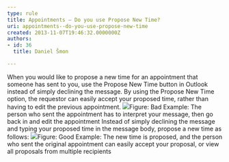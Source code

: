 ```yaml
---
type: rule
title: Appointments – Do you use Propose New Time?
uri: appointments--do-you-use-propose-new-time
created: 2013-11-07T19:46:32.0000000Z
authors:
- id: 36
  title: Daniel Šmon

---
```


 
When you would like to propose a new time for an appointment that someone has sent to you, use the Propose New Time button in Outlook instead of simply declining the message. By using the Propose New Time option, the requestor can easily accept your proposed time, rather than having to edit the previous appointment.
 ![](/PublishingImages/propose-new-time-bad.png)Figure: Bad Example: The person who sent the appointment has to interpret your message, then go back in and edit the appointment
Instead of simply declining the message and typing your proposed time in the message body, propose a new time as follows:
![](/PublishingImages/propose-new-time-good.png)Figure: Good Example: The new time is proposed, and the person who sent the original appointment can easily accept your proposal, or view all proposals from multiple recipients
